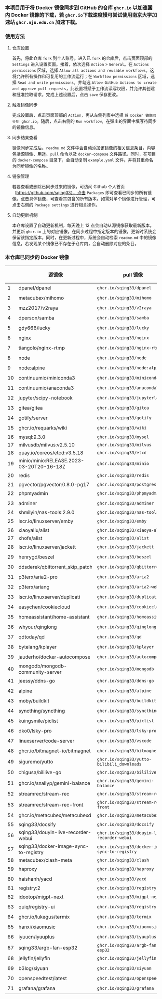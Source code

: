 ### 本项目用于将 Docker 镜像同步到 GitHub 的仓库 `ghcr.io` 以加速国内 Docker 镜像的下载，若 `ghcr.io`下载速度慢可尝试使用南京大学加速站 `ghcr.nju.edu.cn` 加速下载。

### 使用方法

1. 仓库设置

   首先，将此仓库 `fork` 到个人账号。进入已 `fork` 的仓库后，点击页面顶部的 `Settings` 进入设置页面。接着，依次选择 `Action` > `General`。在 `Actions permissions` 区域，选择 `Allow all actions and reusable workflows`，这将允许所有操作和可复用的工作流运行；在 `Workflow permissions` 区域，选择 `Read and write permissions`，并勾选 `Allow GitHub Actions to create and approve pull requests`，此设置将赋予工作流读写权限，并允许其创建和批准拉取请求。完成上述设置后，点击 `save` 保存更改。

2. 触发镜像同步

   完成设置后，点击页面顶部的 `Action`，再从左侧列表中选择 `将 Docker 镜像同步到 ghcr.io`。随后，点击右侧的 `Run workflow`，在弹出的界面中填写待同步的镜像信息。

3. 同步结果查看

   镜像同步完成后，`readme.md` 文件中会自动添加该镜像的相关信息条目，内容包括源镜像、用途、`pull` 命令以及 `docker-compose` 文件路径。同时，在项目的 `docker-compose` 目录下，会自动复制 `example.yaml` 文件，并将其重命名为同步镜像的名称。

4. 镜像管理

   若要查看或删除已同步过来的镜像，可访问 Github 个人首页（https://github.com/sqing33），点击 `Packages` 即可查看已同步的所有镜像。点击具体镜像，可查看其包含的所有版本。如需对单个镜像进行管理，可点击右侧的 `Package settings` 进行相关操作。

5. 自动更新机制

   本仓库设置了自动更新机制，每天晚上 12 点会自动从源镜像获取最新版本，并更新 `ghcr.io` 上的对应镜像。在同步过程中指定版本的镜像，更新时系统会保留该指定版本。同时，在更新过程中，系统会自动检索 `readme.md` 中的镜像信息，若发现某个镜像已不存在于仓库内，会自动删除对应的条目。

### 本仓库已同步的 Docker 镜像

|   | 源镜像 | pull 镜像 | docker-compose | 同步 |
| ---- | -------- | --------- | -------------- | ---- |
| 1   | dpanel/dpanel                            | `ghcr.io/sqing33/dpanel`                     | [yaml](https://github.com/sqing33/docker-image-sync/blob/main/docker-compose/dpanel.yaml)                     | ✔️   |
| 2   | metacubex/mihomo                         | `ghcr.io/sqing33/mihomo`                     | [yaml](https://github.com/sqing33/docker-image-sync/blob/main/docker-compose/mihomo.yaml)                     | ✔️   |
| 3   | mzz2017/v2raya                           | `ghcr.io/sqing33/v2raya`                     | [yaml](https://github.com/sqing33/docker-image-sync/blob/main/docker-compose/v2raya.yaml)                     | ✔️   |
| 4   | dperson/samba                            | `ghcr.io/sqing33/samba`                      | [yaml](https://github.com/sqing33/docker-image-sync/blob/main/docker-compose/samba.yaml)                      | ✔️   |
| 5   | gdy666/lucky                             | `ghcr.io/sqing33/lucky`                      | [yaml](https://github.com/sqing33/docker-image-sync/blob/main/docker-compose/lucky.yaml)                      | ✔️   |
| 6   | nginx                                    | `ghcr.io/sqing33/nginx`                      | [yaml](https://github.com/sqing33/docker-image-sync/blob/main/docker-compose/nginx.yaml)                      | ✔️   |
| 7   | tiangolo/nginx-rtmp                      | `ghcr.io/sqing33/nginx-rtmp`                 | [yaml](https://github.com/sqing33/docker-image-sync/blob/main/docker-compose/nginx-rtmp.yaml)                 | ✔️   |
| 8   | node                                     | `ghcr.io/sqing33/node`                       | [yaml](https://github.com/sqing33/docker-image-sync/blob/main/docker-compose/node.yaml)                       | ✔️   |
| 9   | node:alpine                              | `ghcr.io/sqing33/node:alpine`                | [yaml](https://github.com/sqing33/docker-image-sync/blob/main/docker-compose/node.yaml)                       | ✔️   |
| 10  | continuumio/miniconda3                   | `ghcr.io/sqing33/miniconda3`                 | [yaml](https://github.com/sqing33/docker-image-sync/blob/main/docker-compose/miniconda3.yaml)                 | ✔️   |
| 11  | continuumio/anaconda3                    | `ghcr.io/sqing33/anaconda3`                  | [yaml](https://github.com/sqing33/docker-image-sync/blob/main/docker-compose/anaconda3.yaml)                  | ✔️   |
| 12  | jupyter/scipy-notebook                   | `ghcr.io/sqing33/jupyterlab`                 | [yaml](https://github.com/sqing33/docker-image-sync/blob/main/docker-compose/jupyterlab.yaml)                 | ✔️   |
| 13  | gitea/gitea                              | `ghcr.io/sqing33/gitea`                      | [yaml](https://github.com/sqing33/docker-image-sync/blob/main/docker-compose/gitea.yaml)                      | ✔️   |
| 14  | gotify/server                            | `ghcr.io/sqing33/gotify`                     | [yaml](https://github.com/sqing33/docker-image-sync/blob/main/docker-compose/gotify.yaml)                     | ✔️   |
| 15  | ghcr.io/requarks/wiki                    | `ghcr.io/sqing33/wiki`                       | [yaml](https://github.com/sqing33/docker-image-sync/blob/main/docker-compose/wiki.yaml)                       | ✔️   |
| 16  | mysql:9.3.0                              | `ghcr.io/sqing33/mysql`                      | [yaml](https://github.com/sqing33/docker-image-sync/blob/main/docker-compose/mysql.yaml)                      | ❌   |
| 17  | milvusdb/milvus:v2.5.10                  | `ghcr.io/sqing33/milvus`                     | [yaml](https://github.com/sqing33/docker-image-sync/blob/main/docker-compose/milvus.yaml)                     | ❌   |
| 18  | quay.io/coreos/etcd:v3.5.18              | `ghcr.io/sqing33/etcd`                       | [yaml](https://github.com/sqing33/docker-image-sync/blob/main/docker-compose/etcd.yaml)                       | ❌   |
| 19  | minio/minio:RELEASE.2023-03-20T20-16-18Z | `ghcr.io/sqing33/minio`                      | [yaml](https://github.com/sqing33/docker-image-sync/blob/main/docker-compose/minio.yaml)                      | ❌   |
| 20  | redis                                    | `ghcr.io/sqing33/redis`                      | [yaml](https://github.com/sqing33/docker-image-sync/blob/main/docker-compose/redis.yaml)                      | ✔️   |
| 21  | pgvector/pgvector:0.8.0-pg17             | `ghcr.io/sqing33/postgres`                   | [yaml](https://github.com/sqing33/docker-image-sync/blob/main/docker-compose/postgres.yaml)                   | ❌   |
| 22  | phpmyadmin                               | `ghcr.io/sqing33/phpmyadmin`                 | [yaml](https://github.com/sqing33/docker-image-sync/blob/main/docker-compose/phpmyadmin.yaml)                 | ✔️   |
| 23  | adminer                                  | `ghcr.io/sqing33/adminer`                    | [yaml](https://github.com/sqing33/docker-image-sync/blob/main/docker-compose/adminer.yaml)                    | ✔️   |
| 24  | shmilyin/nas-tools:2.9.0                 | `ghcr.io/sqing33/nas-tools`                  | [yaml](https://github.com/sqing33/docker-image-sync/blob/main/docker-compose/nas-tools.yaml)                  | ❌   |
| 25  | lscr.io/linuxserver/emby                 | `ghcr.io/sqing33/emby`                       | [yaml](https://github.com/sqing33/docker-image-sync/blob/main/docker-compose/emby.yaml)                       | ✔️   |
| 26  | xiaoyaliu/alist                          | `ghcr.io/sqing33/xiaoya-alist`               | [yaml](https://github.com/sqing33/docker-image-sync/blob/main/docker-compose/alist.yaml)                      | ❌   |
| 27  | xhofe/alist                              | `ghcr.io/sqing33/alist`                      | [yaml](https://github.com/sqing33/docker-image-sync/blob/main/docker-compose/alist.yaml)                      | ❌   |
| 28  | lscr.io/linuxserver/jackett              | `ghcr.io/sqing33/jackett`                    | [yaml](https://github.com/sqing33/docker-image-sync/blob/main/docker-compose/jackett.yaml)                    | ✔️   |
| 29  | henrygd/beszel                           | `ghcr.io/sqing33/beszel`                     | [yaml](https://github.com/sqing33/docker-image-sync/blob/main/docker-compose/beszel.yaml)                     | ✔️   |
| 30  | ddsderek/qbittorrent_skip_patch          | `ghcr.io/sqing33/qbittorrent`                | [yaml](https://github.com/sqing33/docker-image-sync/blob/main/docker-compose/qbittorrent.yaml)                | ✔️   |
| 31  | p3terx/aria2-pro                         | `ghcr.io/sqing33/aria2`                      | [yaml](https://github.com/sqing33/docker-image-sync/blob/main/docker-compose/aria2.yaml)                      | ✔️   |
| 32  | p3terx/ariang                            | `ghcr.io/sqing33/aria2-webui`                | [yaml](https://github.com/sqing33/docker-image-sync/blob/main/docker-compose/aria2-webui.yaml)                | ✔️   |
| 33  | lscr.io/linuxserver/duplicati            | `ghcr.io/sqing33/duplicati`                  | [yaml](https://github.com/sqing33/docker-image-sync/blob/main/docker-compose/duplicati.yaml)                  | ✔️   |
| 34  | easychen/cookiecloud                     | `ghcr.io/sqing33/cookiecloud`                | [yaml](https://github.com/sqing33/docker-image-sync/blob/main/docker-compose/cookiecloud.yaml)                | ✔️   |
| 35  | homeassistant/home-assistant             | `ghcr.io/sqing33/homeassistant`              | [yaml](https://github.com/sqing33/docker-image-sync/blob/main/docker-compose/homeassistant.yaml)              | ✔️   |
| 36  | whyour/qinglong                          | `ghcr.io/sqing33/qinglong`                   | [yaml](https://github.com/sqing33/docker-image-sync/blob/main/docker-compose/qinglong.yaml)                   | ✔️   |
| 37  | qdtoday/qd                               | `ghcr.io/sqing33/qd`                         | [yaml](https://github.com/sqing33/docker-image-sync/blob/main/docker-compose/qd.yaml)                         | ✔️   |
| 38  | bytelang/kplayer                         | `ghcr.io/sqing33/kplayer`                    | [yaml](https://github.com/sqing33/docker-image-sync/blob/main/docker-compose/kplayer.yaml)                    | ✔️   |
| 39  | jauderho/docker-autocompose              | `ghcr.io/sqing33/autocompose`                | [yaml](https://github.com/sqing33/docker-image-sync/blob/main/docker-compose/autocompose.yaml)                | ✔️   |
| 40  | mongodb/mongodb-community-server         | `ghcr.io/sqing33/mongodb`                    | [yaml](https://github.com/sqing33/docker-image-sync/blob/main/docker-compose/mongodb.yaml)                    | ✔️   |
| 41  | jeessy/ddns-go                           | `ghcr.io/sqing33/ddns-go`                    | [yaml](https://github.com/sqing33/docker-image-sync/blob/main/docker-compose/ddns-go.yaml)                    | ✔️   |
| 42  | alpine                                   | `ghcr.io/sqing33/alpine`                     | [yaml](https://github.com/sqing33/docker-image-sync/blob/main/docker-compose/alpine.yaml)                     | ✔️   |
| 43  | moby/buildkit                            | `ghcr.io/sqing33/buildkit`                   | [yaml](https://github.com/sqing33/docker-image-sync/blob/main/docker-compose/buildkit.yaml)                   | ✔️   |
| 44  | syncthing/syncthing                      | `ghcr.io/sqing33/syncthing`                  | [yaml](https://github.com/sqing33/docker-image-sync/blob/main/docker-compose/syncthing.yaml)                  | ✔️   |
| 45  | kuingsmile/piclist                       | `ghcr.io/sqing33/piclist`                    | [yaml](https://github.com/sqing33/docker-image-sync/blob/main/docker-compose/piclist.yaml)                    | ✔️   |
| 46  | dko0/lsky-pro                            | `ghcr.io/sqing33/lsky-pro`                   | [yaml](https://github.com/sqing33/docker-image-sync/blob/main/docker-compose/lsky-pro.yaml)                   | ✔️   |
| 47  | linuxserver/code-server                  | `ghcr.io/sqing33/vscode`                     | [yaml](https://github.com/sqing33/docker-image-sync/blob/main/docker-compose/vscode.yaml)                     | ✔️   |
| 48  | ghcr.io/bitmagnet-io/bitmagnet           | `ghcr.io/sqing33/bitmagnet`                  | [yaml](https://github.com/sqing33/docker-image-sync/blob/main/docker-compose/bitmagnet.yaml)                  | ✔️   |
| 49  | siguremo/yutto                           | `ghcr.io/sqing33/yutto-bilibili_downloads`   | [yaml](https://github.com/sqing33/docker-image-sync/blob/main/docker-compose/yutto-bilibili_downloads.yaml)   | ✔️   |
| 50  | chigusa/bililive-go                      | `ghcr.io/sqing33/bililive-go`                | [yaml](https://github.com/sqing33/docker-image-sync/blob/main/docker-compose/bililive-go.yaml)                | ✔️   |
| 51  | ghcr.io/snailyp/gemini-balance           | `ghcr.io/sqing33/gemini-balance`             | [yaml](https://github.com/sqing33/docker-image-sync/blob/main/docker-compose/gemini-balance.yaml)             | ✔️   |
| 52  | streamrec/stream-rec                     | `ghcr.io/sqing33/stream-rec`                 | [yaml](https://github.com/sqing33/docker-image-sync/blob/main/docker-compose/stream-rec.yaml)                 | ✔️   |
| 53  | streamrec/stream-rec-front               | `ghcr.io/sqing33/stream-rec-front`           | [yaml](https://github.com/sqing33/docker-image-sync/blob/main/docker-compose/stream-rec-front.yaml)           | ✔️   |
| 54  | ghcr.io/metacubex/metacubexd             | `ghcr.io/sqing33/metacubexd`                 | [yaml](https://github.com/sqing33/docker-image-sync/blob/main/docker-compose/metacubexd.yaml)                 | ✔️   |
| 55  | sqing33/docsify                          | `ghcr.io/sqing33/docsify`                    | [yaml](https://github.com/sqing33/docker-image-sync/blob/main/docker-compose/docify.yaml)                     | ❌   |
| 56  | sqing33/douyin-live-recorder-webui       | `ghcr.io/sqing33/douyin-live-recorder-webui` | [yaml](https://github.com/sqing33/docker-image-sync/blob/main/docker-compose/douyin-live-recorder-webui.yaml) | ❌   |
| 57  | sqing33/docker-image-sync-to-registry | `ghcr.io/sqing33/docker-image-sync-to-registry`  | [yaml](https://github.com/sqing33/docker-image-sync/blob/main/docker-compose/docker-image-sync-to-registry.yaml) | ❌ |
| 58  | metacubex/clash-meta           | `ghcr.io/sqing33/clash`                          | [yaml](https://github.com/sqing33/docker-image-sync/blob/main/docker-compose/clash.yaml)             | ❌ |
| 59  | haproxy                        | `ghcr.io/sqing33/haproxy`                        | [yaml](https://github.com/sqing33/docker-image-sync/blob/main/docker-compose/haproxy.yaml)           | ✔️ |
| 60  | haishanh/yacd                  | `ghcr.io/sqing33/yacd`                           | [yaml](https://github.com/sqing33/docker-image-sync/blob/main/docker-compose/yacd.yaml)              | ✔️ |
| 61  | registry:2                     | `ghcr.io/sqing33/registry`                       | [yaml](https://github.com/sqing33/docker-image-sync/blob/main/docker-compose/registry.yaml)          | ❌ |
| 62  | idootop/migpt-next             | `ghcr.io/sqing33/migpt-next`                     | [yaml](https://github.com/sqing33/docker-image-sync/blob/main/docker-compose/migpt-next.yaml)        | ✔️ |
| 63  | quiq/registry-ui               | `ghcr.io/sqing33/registry-ui`                    | [yaml](https://github.com/sqing33/docker-image-sync/blob/main/docker-compose/registry-ui.yaml)       | ✔️ |
| 64  | ghcr.io/lukegus/termix         | `ghcr.io/sqing33/termix`                         | [yaml](https://github.com/sqing33/docker-image-sync/blob/main/docker-compose/termix.yaml)            | ✔️ |
| 65  | hanxi/xiaomusic                | `ghcr.io/sqing33/xiaomusic`                      | [yaml](https://github.com/sqing33/docker-image-sync/blob/main/docker-compose/xiaomusic.yaml)         | ✔️ |
| 66  | iyuucn/iyuuplus                | `ghcr.io/sqing33/iyuuplus`                       | [yaml](https://github.com/sqing33/docker-image-sync/blob/main/docker-compose/iyuuplus.yaml)          | ✔️ |
| 67  | sqing33/argb-fan-esp32         | `ghcr.io/sqing33/argb-fan-esp32`                 | [yaml](https://github.com/sqing33/docker-image-sync/blob/main/docker-compose/argb-fan-esp32.yaml)    | ✔️ |
| 68  | jellyfin/jellyfin              | `ghcr.io/sqing33/jellyfin`                       | [yaml](https://github.com/sqing33/docker-image-sync/blob/main/docker-compose/jellyfin.yaml)          | ✔️ |
| 69  | b3log/siyuan                   | `ghcr.io/sqing33/siyuan`                         | [yaml](https://github.com/sqing33/docker-image-sync/blob/main/docker-compose/siyuan.yaml)            | ✔️ |
| 70  | openspeedtest/latest           | `ghcr.io/sqing33/openspeedtest`                  | [yaml](https://github.com/sqing33/docker-image-sync/blob/main/docker-compose/openspeedtest.yaml)     | ✔️ |
| 71  | grafana/grafana                | `ghcr.io/sqing33/grafana`                        | [yaml](https://github.com/sqing33/docker-image-sync/blob/main/docker-compose/grafana.yaml)           | ✔️ |

